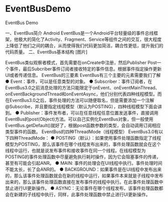 # EventBusDemo
EventBus Demo

一、EventBus简介
Android EventBus是一个Android平台轻量级的事件总线框架，他极大的简化了Activity、Fragment、Service等组件之间的交互，很大程度上降低了他们之间的耦合，从而使得我们代码更加简洁，耦合性更低，提升我们的代码质量。
二、EventBus基本结构
[图片]

EventBus类似观察者模式，首先需要在onCreate中注册，然后Publisher Post一个事件，最后Subcriber事件订阅者接收特定的事件信息。根据事件指定操作更新UI或者传递信息。
EventBus的三要素
EventBus有三个主要的元素需要我们了解
  ● Event：事件，可以是任意类型的对象。
  ● Subscriber：事件订阅者，在EventBus3.0之前消息处理的方法只能限定于onEvent、onEventMainThread、onEventBackgroundThread和onEventAsync，他们分别代表四种线程模型。而在EventBus3.0之后，事件处理的方法可以随便取名，但是需要添加一个注解@Subscribe，并且要指定线程模型（默认为POSTING），四种线程模型下面会讲到。
  ● Publisher：事件发布者，可以在任意线程任意位置发送事件，直接调用EventBus的post(Object)方法。可以自己实例化EventBus对象，但一般使用EventBus.getDefault()就好了，根据post函数参数的类型，会自动调用订阅相应类型事件的函数。
EventBus的四种ThreadMode（线程模型）
EventBus3.0有以下四种ThreadMode：
  ● POSTING（默认）：如果使用事件处理函数指定了线程模型为POSTING，那么该事件在哪个线程发布出来的，事件处理函数就会在这个线程中运行，也就是说发布事件和接收事件在同一个线程。在线程模型为POSTING的事件处理函数中尽量避免执行耗时操作，因为它会阻塞事件的传递，甚至有可能会引起ANR。
  ● MAIN: 事件的处理会在UI线程中执行。事件处理时间不能太长，长了会ANR的。
  ● BACKGROUND：如果事件是在UI线程中发布出来的，那么该事件处理函数就会在新的线程中运行，如果事件本来就是子线程中发布出来的，那么该事件处理函数直接在发布事件的线程中执行。在此事件处理函数中禁止进行UI更新操作。
  ● ASYNC：无论事件在哪个线程发布，该事件处理函数都会在新建的子线程中执行，同样，此事件处理函数中禁止进行UI更新操作。
